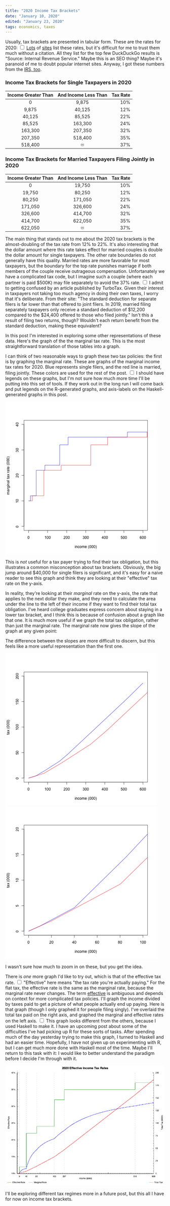 ```yaml
---
title: "2020 Income Tax Brackets"
date: "January 10, 2020"
edited: "January 23, 2020"
tags: economics, taxes
---
```


Usually, tax brackets are presented in tabular form. These are the rates for 2020:
<label for="sn-cite" class="margin-toggle sidenote-number"></label>
  <input type="checkbox" id="sn-cite" class="margin-toggle">
  <span class="sidenote">
    [Lots](https://taxfoundation.org/2020-tax-brackets/) of [sites](https://www.fool.com/taxes/2020/01/08/heres-the-first-day-you-can-file-your-taxes-in-202.aspx) list these rates, but it's difficult for me to trust them much without a citation. All they list for the top few DuckDuckGo results is "Source: Internal Revenue Service." Maybe this is an SEO thing? Maybe it's paranoid of me to doubt popular internet sites. Anyway, I got these numbers from the [IRS, too](https://www.irs.gov/newsroom/irs-provides-tax-inflation-adjustments-for-tax-year-2020).
    </span>

### Income Tax Brackets for Single Taxpayers in 2020
| Income Greater Than    | And Income Less Than | Tax Rate |
| :-------------: |:-------------:| -----:|
| 0 |9,875|10% |
|9,875   |40,125|12% |
|40,125|  85,525|22% |
|85,525| 163,300|24% |
|163,300|207,350|32% |
|207,350|518,400|35% |
|518,400|♾ |37%|


### Income Tax Brackets for Married Taxpayers Filing Jointly in 2020
| Income Greater Than    | And Income Less Than | Tax Rate |
| :-------------: |:-------------:| -----:|
| 0 |19,750|10% |
|19,750|80,250|12% |
|80,250|171,050|22% |
|171,050|326,600|24% |
|326,600|414,700|32% |
|414,700|622,050|35% |
|622,050|♾ |37%|

The main thing that stands out to me about the 2020 tax brackets is the almost-doubling of the tax rate from 12% to 22%. It's also interesting that the dollar amount where this rate takes effect for married couples is double the dollar amount for single taxpayers. The other rate boundaries do not generally have this quality. Married rates are more favorable for most taxpayers, but the boundary for the top rate punishes marriage if both members of the couple receive outrageous compensation. Unfortanately we have a complicated tax code, but I imagine such a couple (where each partner is paid $500K) may file separately to avoid the 37% rate.
<label for="sn-turbo" class="margin-toggle sidenote-number"></label>
  <input type="checkbox" id="sn-turbo" class="margin-toggle">
  <span class="sidenote">
I admit to getting confused by an article published by TurboTax. Given their interest in taxpayers not taking too much agency in doing their own taxes, I worry that it's deliberate. From their site:
"The standard deduction for separate filers is far lower than that offered to joint filers.
    In 2019, married filing separately taxpayers only receive a standard deduction of $12,200 compared to the $24,400 offered to those who filed jointly."
    Isn't this a result of filing two returns, though? Wouldn't each return benefit from the standard deduction, making these equivalent?
    </span>

In this post I'm interested in exploring some other representations of these data.
Here's the graph of the the marginal tax rate. This is the most straightforward translation of those tables into a graph.

I can think of two reasonable ways to graph these two tax policies: the first is by graphing the marginal rate.
These are graphs of the marginal income tax rates for 2020. Blue represents single filers, and the red line is married, filing jointly. These colors are used for the rest of the post.
<label for="sn-legends" class="margin-toggle sidenote-number"></label>
  <input type="checkbox" id="sn-legends" class="margin-toggle">
  <span class="sidenote">
    I should have legends on these graphs, but I'm not sure how much more time I'll be putting into this set of tools. If they work out in the long run I will come back and put legends on the R-generated graphs, and axis-labels on the Haskell-generated graphs in this post.
  </span>

<img src="/static/2020bracketsDerivative.png"/>

This is _not_ useful for a tax payer trying to find their tax obligation, but this illustrates a common misconception about tax brackets. Obviously, the big jump around $40,000 for single filers is significant, and it's easy for a naive reader to see this graph and think they are looking at their "effective" tax rate on the y-axis.

In reality, they're looking at their _marginal_ rate on the y-axis, the rate that applies to the next dollar they make, and they need to calculate the area under the line to the left of their income if they want to find their total tax obligation.
I've heard college graduates express concern about staying in a lower tax bracket, and I think this is because of confusion about a graph like that one. It is much more useful if we graph the total tax obligation, rather than just the marginal rate. The marginal rate now gives the slope of the graph at any given point:

The difference between the slopes are more difficult to discern, but this feels like a more useful representation than the first one.

<img src="../static/2020brackets.png"/>
<img src="../static/2020bracketsZoomed.png"/>

I wasn't sure how much to zoom in on these, but you get the idea.

There is _one_ more graph I'd like to try out, which is that of the effective tax rate.
<label for="sn-effective" class="margin-toggle sidenote-number"></label>
  <input type="checkbox" id="sn-effective" class="margin-toggle">
  <span class="sidenote">
  "Effective" here means "the tax rate you're actually paying." For the flat tax, the effective rate is the same as the marginal rate, because the marginal rate never changes. The term [effective](https://en.wikipedia.org/wiki/Tax_rate#Effective) is ambiguous and depends on context for more complicated tax policies.
  </span>
 I'll graph the income divided by taxes paid to get a picture of what people actually end up paying. Here is that graph (though I only graphed it for people filing singly). I've overlaid the total tax paid on the right axis, and graphed the marginal and effective rates on the left axis.
<label for="sn-haskell" class="margin-toggle sidenote-number"></label>
  <input type="checkbox" id="sn-haskell" class="margin-toggle">
  <span class="sidenote">
This graph looks different from the others, because I used Haskell to make it. I have an upcoming post about some of the difficulties I've had picking up R for these sorts of tasks. After spending much of the day yesterday trying to make this graph, I turned to Haskell and had an easier time. Hopefully, I have not given up on experimenting with R, but I can get much more done with Haskell most of the time. Maybe I'll return to this task with it: I would like to better understand the paradigm before I decide I'm through with it.
    </span>

<img src="/static/effectiveRates2020.png"/>

I'll be exploring different tax regimes more in a future post, but this all I have for now on income tax brackets.

